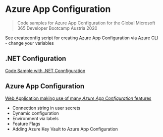 # Azure App Configuration

> Code samples for Azure App Configuration for the Global Microsoft 365 Developer Bootcamp Austria 2020

See createconfig script for creating Azure App Configuration via Azure CLI - change your variables

## .NET Configuration

[Code Sample with .NET Connfiguration](DotnetConfiguration)

## Azure App Configuration

[Web Application making use of many *Azure App Configuration* features](WebAppForAzureAppConfig)

* Connection string in user secrets
* Dynamic configuration
* Environment via labels
* Feature Flags
* Adding Azure Key Vault to Azure App Configuration
